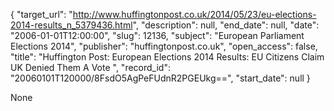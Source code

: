 {
  "target_url": "http://www.huffingtonpost.co.uk/2014/05/23/eu-elections-2014-results_n_5379436.html", 
  "description": null, 
  "end_date": null, 
  "date": "2006-01-01T12:00:00", 
  "slug": 12136, 
  "subject": "European Parliament Elections 2014", 
  "publisher": "huffingtonpost.co.uk", 
  "open_access": false, 
  "title": "Huffington Post: European Elections 2014 Results: EU Citizens Claim UK Denied Them A Vote ", 
  "record_id": "20060101T120000/8FsdO5AgPeFUdnR2PGEUkg==", 
  "start_date": null
}

None